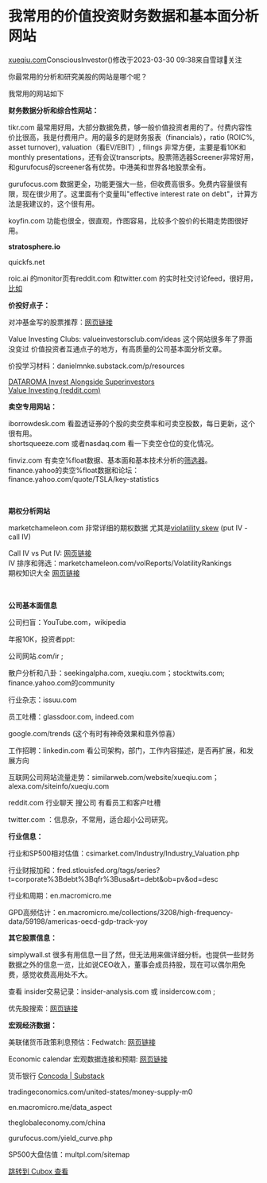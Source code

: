 我常用的价值投资财务数据和基本面分析网站
====================

[xueqiu.com](https://xueqiu.com/5334819318/209830385)ConsciousInvestor()修改于2023-03-30 09:38来自雪球关注

你最常用的分析和研究美股的网站是哪个呢？

我常用的网站如下

**财务数据分析和综合性网站：**

tikr.com 最常用好用，大部分数据免费，够一般价值投资者用的了。付费内容性价比很高，我是付费用户。用的最多的是财务报表（financials），ratio (ROIC%, asset turnover), valuation（看EV/EBIT）, filings 非常方便，主要是看10K和monthly presentations，还有会议transcripts。股票筛选器Screener非常好用，和gurufocus的screener各有优势。中港美和世界各地股票全有。

gurufocus.com 数据更全，功能更强大一些，但收费高很多。免费内容量很有限，现在很少用了。这里面有个变量叫"effective interest rate on debt"，计算方法是我建议的，这个很有用。

koyfin.com 功能也很全，很直观，作图容易，比较多个股价的长期走势图很好用。

**stratosphere.io**

quickfs.net

roic.ai 的monitor页有reddit.com 和twitter.com 的实时社交讨论feed，很好用，[比如](https://roic.ai/monitoring/TSLA "https://roic.ai/monitoring/TSLA")

**价投好点子：**

对冲基金写的股票推荐：[网页链接](http://www.stratosphere.io/fund-letters/ "http://www.stratosphere.io/fund-letters/")

Value Investing Clubs: valueinvestorsclub.com/ideas 这个网站很多年了界面没变过 价值投资者互通点子的地方，有高质量的公司基本面分析文章。

价投学习材料：danielmnke.substack.com/p/resources

[DATAROMA Invest Alongside Superinvestors](https://www.dataroma.com/m/home.php "https://www.dataroma.com/m/home.php")  
[Value Investing (reddit.com)](https://www.reddit.com/r/ValueInvesting/top/ "https://www.reddit.com/r/ValueInvesting/top/")

**卖空专用网站：**

iborrowdesk.com 看盈透证券的个股的卖空费率和可卖空股数，每日更新，这个很有用。   
shortsqueeze.com 或者nasdaq.com 看一下卖空仓位的变化情况。

finviz.com 有卖空%float数据、基本面和基本技术分析的[筛选器](https://finviz.com/screener.ashx?v=161&f=sh_short_o10&ft=4 "https://finviz.com/screener.ashx?v=161&f=sh_short_o10&ft=4")。  
finance.yahoo的卖空%float数据和论坛：finance.yahoo.com/quote/TSLA/key-statistics

<br />

**期权分析网站**

marketchameleon.com 非常详细的期权数据 尤其是[violatility skew](https://marketchameleon.com/Overview/TSLA/VolatilitySkew/ "https://marketchameleon.com/Overview/TSLA/VolatilitySkew/") (put IV - call IV)

Call IV vs Put IV: [网页链接](http://www.ivolatility.com/options.j?ticker=TSLA&R=0 "http://www.ivolatility.com/options.j?ticker=TSLA&R=0")  
IV 排序和筛选：marketchameleon.com/volReports/VolatilityRankings  
期权知识大全 [网页链接](https://www.reddit.com/r/options/wiki/faq/#wiki_option_adjustments.3A_splits.2C_mergers.2C_special_dividends.2C_and_more "https://www.reddit.com/r/options/wiki/faq/#wiki_option_adjustments.3A_splits.2C_mergers.2C_special_dividends.2C_and_more")

<br />

**公司基本面信息**

公司扫盲：YouTube.com，wikipedia

年报10K，投资者ppt:

公司网站.com/ir ;

散户分析和八卦：seekingalpha.com, xueqiu.com；stocktwits.com; finance.yahoo.com的community

行业杂志：issuu.com

员工吐槽：glassdoor.com, indeed.com

google.com/trends (这个有时有神奇效果和意外惊喜）

工作招聘：linkedin.com 看公司架构，部门，工作内容描述，是否再扩展，和发展方向

互联网公司网站流量走势：similarweb.com/website/xueqiu.com； alexa.com/siteinfo/xueqiu.com

reddit.com 行业聊天 搜公司 有看员工和客户吐槽

twitter.com ：信息杂，不常用，适合超小公司研究。

**行业信息：**

行业和SP500相对估值：csimarket.com/Industry/Industry_Valuation.php

行业财报加和：fred.stlouisfed.org/tags/series?t=corporate%3Bdebt%3Bqfr%3Busa\&rt=debt\&ob=pv\&od=desc

行业和周期：en.macromicro.me

GPD高频估计：en.macromicro.me/collections/3208/high-frequency-data/59198/americas-oecd-gdp-track-yoy

**其它股票信息：**

simplywall.st 很多有用信息一目了然，但无法用来做详细分析。也提供一些财务数据之外的信息一览，比如说CEO收入，董事会成员持股，现在可以偶尔用免费，感觉收费高用处不大。

查看 insider交易记录：insider-analysis.com 或 insidercow.com ;

优先股搜索：[网页链接](https://www.preferredstockchannel.com/screener/ "https://www.preferredstockchannel.com/screener/")

**宏观经济数据：**

美联储货币政策利息预估：Fedwatch: [网页链接](http://www.cmegroup.com/trading/interest-rates/countdown-to-fomc.html "http://www.cmegroup.com/trading/interest-rates/countdown-to-fomc.html")

Economic calendar 宏观数据连接和预期: [网页链接](http://www.investing.com/economic-calendar/ "http://www.investing.com/economic-calendar/")

货币银行 [Concoda \| Substack](https://concoda.substack.com/ "https://concoda.substack.com/")

tradingeconomics.com/united-states/money-supply-m0

en.macromicro.me/data_aspect

theglobaleconomy.com/china

gurufocus.com/yield_curve.php

SP500大盘估值：multpl.com/sitemap

[跳转到 Cubox 查看](https://cubox.pro/my/card?id=7049851420303951327)
